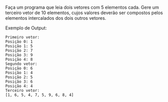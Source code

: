 Faça um programa que leia dois vetores com 5 elementos cada. Gere um terceiro vetor de 10 elementos, cujos valores deverão ser compostos pelos elementos intercalados dos dois outros vetores.

Exemplo de Output:
~~~
Primeiro vetor: 
Posição 0: 1
Posição 1: 5
Posição 2: 7
Posição 3: 9
Posição 4: 8
Segundo vetor: 
Posição 0: 6
Posição 1: 4
Posição 2: 5
Posição 3: 6
Posição 4: 4
Terceiro vetor: 
[1, 6, 5, 4, 7, 5, 9, 6, 8, 4]
~~~